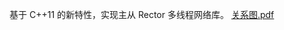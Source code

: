基于 C++11 的新特性，实现主从 Rector 多线程网络库。
[关系图.pdf](https://github.com/user-attachments/files/19789632/default.pdf)
